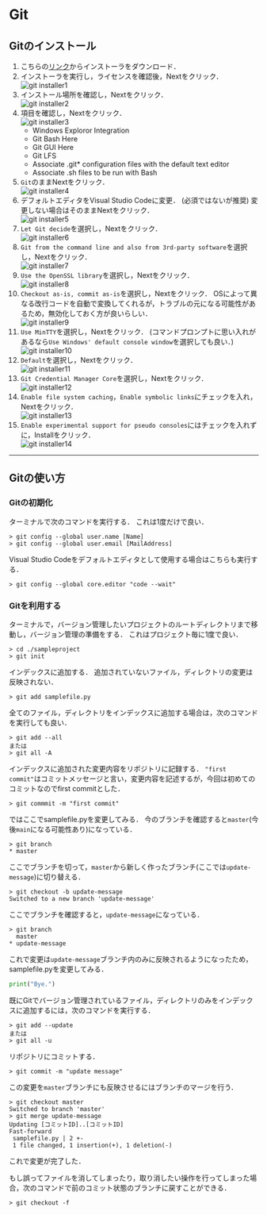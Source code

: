 # Git

## Gitのインストール

1. こちらの[リンク](https://git-scm.com/download/win)からインストーラをダウンロード．
1. インストーラを実行し，ライセンスを確認後，Nextをクリック．</br>
![git installer1](./images/installer1.png)
1. インストール場所を確認し，Nextをクリック．</br>
![git installer2](./images/installer2.png)
1. 項目を確認し，Nextをクリック．</br>
![git installer3](./images/installer3.png)
    - Windows Exploror Integration
    - Git Bash Here
    - Git GUI Here
    - Git LFS
    - Associate .git* configuration files with the default text editor
    - Associate .sh files to be run with Bash
1. `Git`のままNextをクリック．</br>
![git installer4](./images/installer4.png)
1. デフォルトエディタをVisual Studio Codeに変更．
(必須ではないが推奨)
変更しない場合はそのままNextをクリック．</br>
![git installer5](./images/installer5.png)
1. `Let Git decide`を選択し，Nextをクリック．</br>
![git installer6](./images/installer6.png)
1. `Git from the command line and also from 3rd-party software`を選択し，Nextをクリック．</br>
![git installer7](./images/installer7.png)
1. `Use the OpenSSL library`を選択し，Nextをクリック．</br>
![git installer8](./images/installer8.png)
1. `Checkout as-is, commit as-is`を選択し，Nextをクリック．
OSによって異なる改行コードを自動で変換してくれるが，トラブルの元になる可能性があるため，無効化しておく方が良いらしい．</br>
![git installer9](./images/installer9.png)
1. `Use MinTTY`を選択し，Nextをクリック．
(コマンドプロンプトに思い入れがあるなら`Use Windows' default console window`を選択しても良い．)</br>
![git installer10](./images/installer10.png)
1. `Default`を選択し，Nextをクリック．</br>
![git installer11](./images/installer11.png)
1. `Git Credential Manager Core`を選択し，Nextをクリック．</br>
![git installer12](./images/installer12.png)
1. `Enable file system caching`，`Enable symbolic links`にチェックを入れ，Nextをクリック．</br>
![git installer13](./images/installer13.png)
1. `Enable experimental support for pseudo consoles`にはチェックを入れずに，Installをクリック．</br>
![git installer14](./images/installer14.png)

---

## Gitの使い方

### Gitの初期化

ターミナルで次のコマンドを実行する．
これは1度だけで良い．

```:
> git config --global user.name [Name]
> git config --global user.email [MailAddress]
```

Visual Studio Codeをデフォルトエディタとして使用する場合はこちらも実行する．

```:
> git config --global core.editor "code --wait"
```

### Gitを利用する

ターミナルで，バージョン管理したいプロジェクトのルートディレクトリまで移動し，バージョン管理の準備をする．
これはプロジェクト毎に1度で良い．

```:
> cd ./sampleproject
> git init
```

インデックスに追加する．
追加されていないファイル，ディレクトリの変更は反映されない．

```:
> git add samplefile.py
```

全てのファイル，ディレクトリをインデックスに追加する場合は，次のコマンドを実行しても良い．

```:
> git add --all
または
> git all -A
```

インデックスに追加された変更内容をリポジトリに記録する．
`"first commit"`はコミットメッセージと言い，変更内容を記述するが，今回は初めてのコミットなのでfirst commitとした．

```:
> git commmit -m "first commit"
```

ではここでsamplefile.pyを変更してみる．
今のブランチを確認すると`master`(今後`main`になる可能性あり)になっている．

```:
> git branch
* master
```

ここでブランチを切って，`master`から新しく作ったブランチ(ここでは`update-message`)に切り替える．

```:
> git checkout -b update-message
Switched to a new branch 'update-message'
```

ここでブランチを確認すると，`update-message`になっている．

```:
> git branch
  master
* update-message
```

これで変更は`update-message`ブランチ内のみに反映されるようになったため，samplefile.pyを変更してみる．

```python:samplefile.py
print("Bye.")
```

既にGitでバージョン管理されているファイル，ディレクトリのみをインデックスに追加するには，次のコマンドを実行する．

```:
> git add --update
または
> git all -u
```

リポジトリにコミットする．

```:
> git commit -m "update message"
```

この変更を`master`ブランチにも反映させるにはブランチのマージを行う．

```:
> git checkout master
Switched to branch 'master'
> git merge update-message
Updating [コミットID]..[コミットID]
Fast-forward
 samplefile.py | 2 +-
 1 file changed, 1 insertion(+), 1 deletion(-)
```

これで変更が完了した．

もし誤ってファイルを消してしまったり，取り消したい操作を行ってしまった場合，次のコマンドで前のコミット状態のブランチに戻すことができる．

```:
> git checkout -f
```
